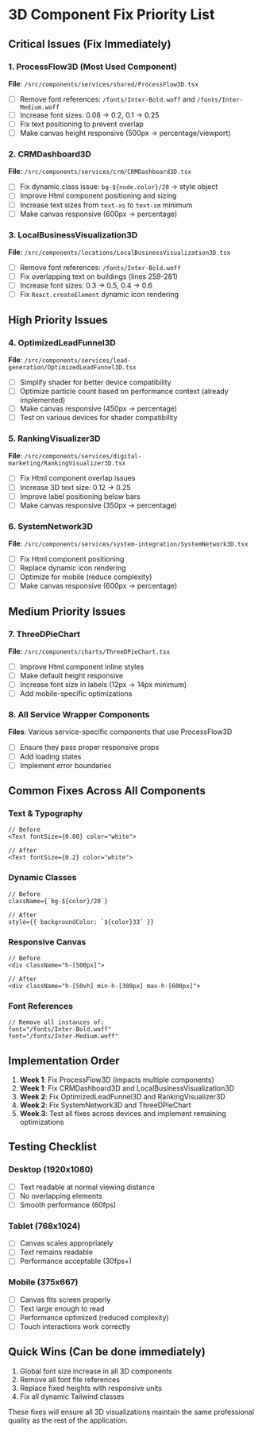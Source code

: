 # 3D Component Fix Priority List

## Critical Issues (Fix Immediately)

### 1. ProcessFlow3D (Most Used Component)
**File**: `/src/components/services/shared/ProcessFlow3D.tsx`
- [ ] Remove font references: `/fonts/Inter-Bold.woff` and `/fonts/Inter-Medium.woff`
- [ ] Increase font sizes: 0.08 → 0.2, 0.1 → 0.25
- [ ] Fix text positioning to prevent overlap
- [ ] Make canvas height responsive (500px → percentage/viewport)

### 2. CRMDashboard3D 
**File**: `/src/components/services/crm/CRMDashboard3D.tsx`
- [ ] Fix dynamic class issue: `bg-${node.color}/20` → style object
- [ ] Improve Html component positioning and sizing
- [ ] Increase text sizes from `text-xs` to `text-sm` minimum
- [ ] Make canvas responsive (600px → percentage)

### 3. LocalBusinessVisualization3D
**File**: `/src/components/locations/LocalBusinessVisualization3D.tsx`
- [ ] Remove font references: `/fonts/Inter-Bold.woff`
- [ ] Fix overlapping text on buildings (lines 259-281)
- [ ] Increase font sizes: 0.3 → 0.5, 0.4 → 0.6
- [ ] Fix `React.createElement` dynamic icon rendering

## High Priority Issues

### 4. OptimizedLeadFunnel3D
**File**: `/src/components/services/lead-generation/OptimizedLeadFunnel3D.tsx`
- [ ] Simplify shader for better device compatibility
- [ ] Optimize particle count based on performance context (already implemented)
- [ ] Make canvas responsive (450px → percentage)
- [ ] Test on various devices for shader compatibility

### 5. RankingVisualizer3D
**File**: `/src/components/services/digital-marketing/RankingVisualizer3D.tsx`
- [ ] Fix Html component overlap issues
- [ ] Increase 3D text size: 0.12 → 0.25
- [ ] Improve label positioning below bars
- [ ] Make canvas responsive (350px → percentage)

### 6. SystemNetwork3D
**File**: `/src/components/services/system-integration/SystemNetwork3D.tsx`
- [ ] Fix Html component positioning
- [ ] Replace dynamic icon rendering
- [ ] Optimize for mobile (reduce complexity)
- [ ] Make canvas responsive (600px → percentage)

## Medium Priority Issues

### 7. ThreeDPieChart
**File**: `/src/components/charts/ThreeDPieChart.tsx`
- [ ] Improve Html component inline styles
- [ ] Make default height responsive
- [ ] Increase font size in labels (12px → 14px minimum)
- [ ] Add mobile-specific optimizations

### 8. All Service Wrapper Components
**Files**: Various service-specific components that use ProcessFlow3D
- [ ] Ensure they pass proper responsive props
- [ ] Add loading states
- [ ] Implement error boundaries

## Common Fixes Across All Components

### Text & Typography
```tsx
// Before
<Text fontSize={0.08} color="white">

// After
<Text fontSize={0.2} color="white">
```

### Dynamic Classes
```tsx
// Before
className={`bg-${color}/20`}

// After
style={{ backgroundColor: `${color}33` }}
```

### Responsive Canvas
```tsx
// Before
<div className="h-[500px]">

// After
<div className="h-[50vh] min-h-[300px] max-h-[600px]">
```

### Font References
```tsx
// Remove all instances of:
font="/fonts/Inter-Bold.woff"
font="/fonts/Inter-Medium.woff"
```

## Implementation Order

1. **Week 1**: Fix ProcessFlow3D (impacts multiple components)
2. **Week 1**: Fix CRMDashboard3D and LocalBusinessVisualization3D
3. **Week 2**: Fix OptimizedLeadFunnel3D and RankingVisualizer3D
4. **Week 2**: Fix SystemNetwork3D and ThreeDPieChart
5. **Week 3**: Test all fixes across devices and implement remaining optimizations

## Testing Checklist

### Desktop (1920x1080)
- [ ] Text readable at normal viewing distance
- [ ] No overlapping elements
- [ ] Smooth performance (60fps)

### Tablet (768x1024)
- [ ] Canvas scales appropriately
- [ ] Text remains readable
- [ ] Performance acceptable (30fps+)

### Mobile (375x667)
- [ ] Canvas fits screen properly
- [ ] Text large enough to read
- [ ] Performance optimized (reduced complexity)
- [ ] Touch interactions work correctly

## Quick Wins (Can be done immediately)
1. Global font size increase in all 3D components
2. Remove all font file references
3. Replace fixed heights with responsive units
4. Fix all dynamic Tailwind classes

These fixes will ensure all 3D visualizations maintain the same professional quality as the rest of the application.